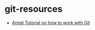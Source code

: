 # git-resources
- [Amidi Tutorial on how to work with Git](https://www.mit.edu/~amidi/teaching/data-science-tools/tutorial/working-with-git/)
